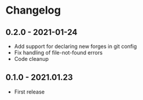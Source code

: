 # Changelog

## 0.2.0 - 2021-01-24

- Add support for declaring new forges in git config
- Fix handling of file-not-found errors
- Code cleanup

## 0.1.0 - 2021.01.23

- First release
